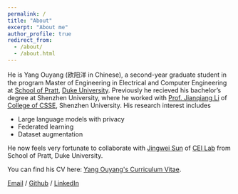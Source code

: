 ```yaml
---
permalink: /
title: "About"
excerpt: "About me"
author_profile: true
redirect_from: 
  - /about/
  - /about.html
---
```


He is Yang Ouyang (欧阳洋 in Chinese), a second-year graduate student in the program Master of Engineering in Electrical and Computer Engineering at [School of Pratt](https://eecs.pku.edu.cn/), [Duke University](https://duke.edu/). Previously he recieved his bachelor’s degree at Shenzhen University, where he worked with [Prof. Jianqiang Li](https://scholar.google.com/citations?user=-oVMPBwAAAAJ&hl=zh-CN) of [College of CSSE](https://csse.szu.edu.cn/#), Shenzhen University. His research interest includes 
- Large language models with privacy 
- Federated learning
- Dataset augmentation

He now feels very fortunate to collaborate with [Jingwei Sun](https://jingwei-sun.com/) of [CEI Lab](https://cei.pratt.duke.edu/) from School of Pratt, Duke University.

You can find his CV here: [Yang Ouyang's Curriculum Vitae](../assets/Yang_Ouyang_CV.pdf).

[Email](mailto:yang.ouyang@duke.edu) / [Github](https://github.com/oyy2000) / [LinkedIn](https://www.linkedin.com/in/yang-ouyang-363425213/)

